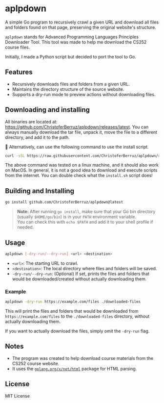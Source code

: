 # aplpdown

A simple Go program to recursively crawl a given URL and download all files and folders found on that page, preserving the original website's structure.

`aplpdown` stands for Advanced Programming Languages Principles Downloader Tool. This tool was made to help me download the CS252 course files.

Initially, I made a Python script but decided to port the tool to Go.

## Features

- Recursively downloads files and folders from a given URL.
- Maintains the directory structure of the source website.
- Supports a dry-run mode to preview actions without downloading files.

## Downloading and installing
All binaries are located at: https://github.com/ChristoferBerruz/aplpdown/releases/latest. You can always manually download the tar file, unpack it, move the file to a different directory, and add it to the path.

🚀 Alternatively, can use the following command to use the install script.
```bash
curl -sSL https://raw.githubusercontent.com/ChristoferBerruz/aplpdown/refs/heads/main/install.sh | sh
```

The above command was tested on a linux machine, and it should also work on MacOS.
In general, it is not a good idea to download and execute scripts from the internet. You can double check what the `install.sh` script does!

## Building and Installing

```sh
go install github.com/ChristoferBerruz/aplpdown@latest
```

> **Note:** After running `go install`, make sure that your Go bin directory (usually `$HOME/go/bin`) is in your `PATH` environment variable.  
> You can check this with `echo $PATH` and add it to your shell profile if needed.

## Usage

```sh
aplpdown [-dry-run/--dry-run] <url> <destination>
```

- `<url>`: The starting URL to crawl.
- `<destination>`: The local directory where files and folders will be saved.
- `-dry-run/--dry-run`: (Optional) If set, prints the files and folders that would be downloaded/created without actually downloading them.

### Example

```sh
aplpdown -dry-run https://example.com/files ./downloaded-files
```

This will print the files and folders that would be downloaded from `https://example.com/files` to the `./downloaded-files` directory, without actually downloading them.

If you want to actually download the files, simply omit the `-dry-run` flag.

## Notes

- The program was created to help download course materials from the CS252 course website.
- It uses the [`golang.org/x/net/html`](https://pkg.go.dev/golang.org/x/net/html) package for HTML parsing.

## License

MIT License
